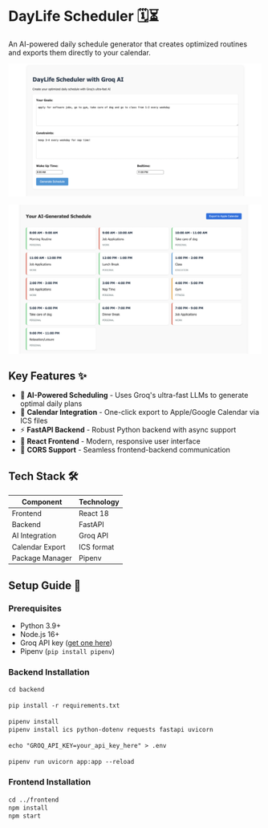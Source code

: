 # DayLife Scheduler 🗓️⏳

An AI-powered daily schedule generator that creates optimized routines and exports them directly to your calendar.

![Schedule Generator Interface](/screenshots/cal_scheduler_ss1.png)

![Calendar Export](/screenshots/cal_scheduler_ss2.png)


## Key Features ✨

- 🧠 **AI-Powered Scheduling** - Uses Groq's ultra-fast LLMs to generate optimal daily plans
- 📅 **Calendar Integration** - One-click export to Apple/Google Calendar via ICS files
- ⚡ **FastAPI Backend** - Robust Python backend with async support
- 🎨 **React Frontend** - Modern, responsive user interface
- 🔄 **CORS Support** - Seamless frontend-backend communication

## Tech Stack 🛠️

| Component       | Technology |
|-----------------|------------|
| Frontend        | React 18   |
| Backend         | FastAPI    |
| AI Integration  | Groq API   |
| Calendar Export | ICS format |
| Package Manager | Pipenv     |

## Setup Guide 🚀

### Prerequisites

- Python 3.9+
- Node.js 16+
- Groq API key ([get one here](https://console.groq.com/keys))
- Pipenv (`pip install pipenv`)

### Backend Installation

```
cd backend

pip install -r requirements.txt

pipenv install
pipenv install ics python-dotenv requests fastapi uvicorn

echo "GROQ_API_KEY=your_api_key_here" > .env

pipenv run uvicorn app:app --reload
```

### Frontend Installation

```
cd ../frontend
npm install
npm start
```